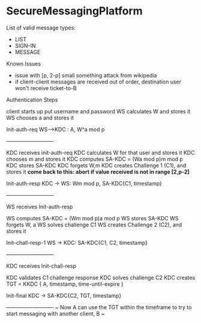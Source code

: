 # SecureMessagingPlatform


List of valid message types:
- LIST
- SIGN-IN
- MESSAGE


Known Issues
- issue with [p, 2-p] small something attack from wikipedia
- if client-client messages are received out of order, destination user won't receive ticket-to-B

Authentication Steps

client starts up
put username and password
WS calculates W and stores it
WS chooses a and stores it

Init-auth-req
WS—>KDC : A, W^a mod p

—————————

KDC receives init-auth-req
KDC calculates W for that user and stores it
KDC chooses m and stores it
KDC computes SA-KDC = (Wa mod p)m mod p
KDC stores SA-KDC
KDC forgets W,m
KDC creates Challenge 1 (C1), and stores it
**come back to this: abort if value received is not in range [2,p-2]**

Init-auth-resp
KDC → WS: Wm mod p, SA-KDC{C1, timestamp}

—————————

WS receives Init-auth-resp

WS computes SA-KDC = (Wm mod p)a mod p
WS stores SA-KDC
WS forgets W, a
WS solves challenge C1
WS creates Challenge 2 (C2), and stores it

Init-chall-resp-1
WS → KDC: SA-KDC{C1, C2, timestamp}

—————————

KDC receives Init-chall-resp

KDC validates C1 challenge response
KDC solves challenge C2
KDC creates TGT = KKDC { A, timestamp, time-until-expire }

Init-final
KDC → SA-KDC{C2, TGT, timestamp}

—————————
~ Now A can use the TGT within the timeframe to try to start messaging with another client, B ~
